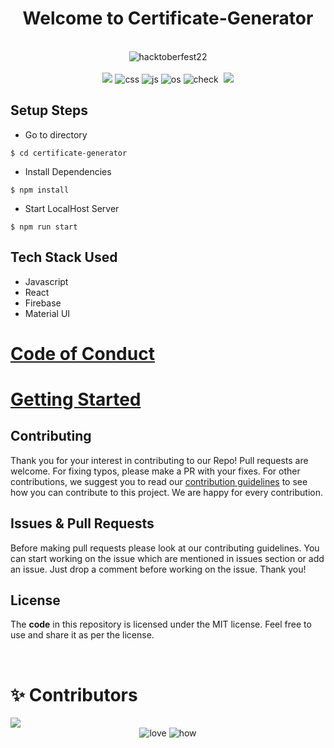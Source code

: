 <h1 align="center">Welcome to Certificate-Generator</h1> 
<br>

<div align="center">
  <img src="https://fossnaija.com/wp-content/uploads/2022/09/fossnaija.com-hacktoberfest-2022-1024x455.png" alt="hacktoberfest22">
</div>

<br>

<div align="center">
  <img src="https://forthebadge.com/images/badges/for-you.svg" />
  <img src="https://forthebadge.com/images/badges/made-with-markdown.svg" alt="css">
  <img src="https://forthebadge.com/images/badges/made-with-javascript.svg" alt="js">
  <img src="https://forthebadge.com/images/badges/open-source.svg" alt="os">
  <img src="https://forthebadge.com/images/badges/check-it-out.svg" alt="check">
  <img src="" alt="">
  <img src="https://forthebadge.com/images/badges/built-by-developers.svg" />
</div>

## Setup Steps

- Go to directory
```
$ cd certificate-generator
```
- Install Dependencies
```
$ npm install
```
- Start LocalHost Server
```
$ npm run start
```

## Tech Stack Used
  - Javascript
  - React
  - Firebase
  - Material UI

# [Code of Conduct](CODE_OF_CONDUCT.md)


# [Getting Started](CONTRIBUTING.md)


<h2 id="contribute">Contributing</h2>
<p>
   Thank you for your interest in contributing to our Repo! Pull requests are welcome. For fixing typos, please make a PR with your fixes. For other contributions, we suggest you to read our <a href="/CONTRIBUTING.md">contribution guidelines</a> to see how you can contribute to this project. We are happy for every contribution. 
    
</p>

<h2 id="prs">Issues & Pull Requests</h2>

Before making pull requests please look at our contributing guidelines. You can start working on the issue which are mentioned in issues section or add an issue. Just drop a comment before working on the issue. Thank you!

<h2 id="license">License</h2>

The **code** in this repository is licensed under the MIT license. Feel free to use and share it as per the license.

<br>

# ✨ Contributors

<a href="https://github.com/vedant-jain03/certificate-generator/graphs/contributors" >
  <img src="https://contrib.rocks/image?repo=vedant-jain03/certificate-generator"/>
</a>


<div align="center">
 <img src="https://forthebadge.com/images/badges/built-with-love.svg" alt="love" />
 <img src="https://forthebadge.com/images/badges/thats-how-they-get-you.svg" alt="how">
</div>
